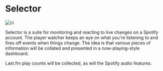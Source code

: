 # Selector

![ci](https://github.com/sarsoo/Selector/actions/workflows/ci.yml/badge.svg)

Selector is a suite for monitoring and reacting to live changes on a Spotify account. The player watcher keeps an eye on what you're listening to and fires off events when things change. The idea is that various pieces of information will be collated and presented in a now-playing-style dashboard. 

Last.fm play counts will be collected, as will the Spotify audio features.